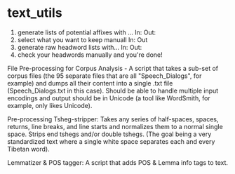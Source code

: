 # text_utils

1. generate lists of potential affixes with ...
In: 
Out:
2. select what you want to keep manuall
In:
Out
3. generate raw headword lists with...
In:
Out:
4. check your headwords manually and you're done!

File Pre-processing for Corpus Analysis - A script that takes a sub-set of corpus files (the 95 separate files that are all "Speech_Dialogs", for example) and dumps all their content into a single .txt file (Speech_Dialogs.txt in this case). Should be able to handle multiple input encodings and output should be in Unicode (a tool like WordSmith, for example, only likes Unicode). 

Pre-processing Tsheg-stripper: Takes any series of half-spaces, spaces, returns, line breaks, and line starts and normalizes them to a normal single space. Strips end tshegs and/or double tshegs. (The goal being a very standardized text where a single white space separates each and every Tibetan word).

Lemmatizer & POS tagger: A script that adds POS & Lemma info tags to text. 
